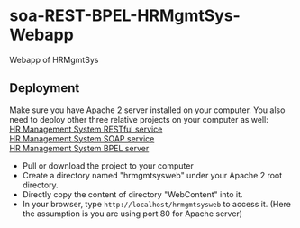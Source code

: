 # soa-REST-BPEL-HRMgmtSys-Webapp
Webapp of HRMgmtSys
## Deployment
Make sure you have Apache 2 server installed on your computer. You also need to deploy other three relative projects on your computer as well:  
[HR Management System RESTful service](https://github.com/lrcry/soa-REST-BPEL-HRMgmtSys)  
[HR Management System SOAP service](https://github.com/lrcry/soa-REST-BPEL-HRMgmtSys-SOAP)  
[HR Management System BPEL server](https://github.com/wq1456728/soa-BPEL-HRMgmtSys)
- Pull or download the project to your computer
- Create a directory named "hrmgmtsysweb" under your Apache 2 root directory.
- Directly copy the content of directory "WebContent" into it.
- In your browser, type ```http://localhost/hrmgmtsysweb``` to access it. (Here the assumption is you are using port 80 for Apache server)

